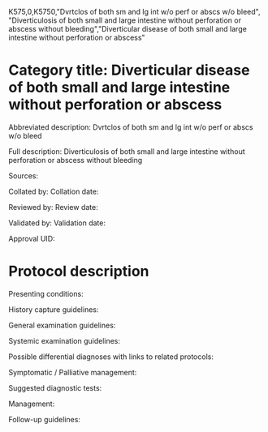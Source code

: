 K575,0,K5750,"Dvrtclos of both sm and lg int w/o perf or abscs w/o bleed", "Diverticulosis of both small and large intestine without perforation or abscess without bleeding","Diverticular disease of both small and large intestine without perforation or abscess"
# Category title: Diverticular disease of both small and large intestine without perforation or abscess

Abbreviated description: Dvrtclos of both sm and lg int w/o perf or abscs w/o bleed

Full description: Diverticulosis of both small and large intestine without perforation or abscess without bleeding

Sources:

Collated by:
Collation date:

Reviewed by:
Review date:

Validated by:
Validation date:

Approval UID:

# Protocol description

Presenting conditions:

History capture guidelines:

General examination guidelines:

Systemic examination guidelines:

Possible differential diagnoses with links to related protocols:

Symptomatic / Palliative management:

Suggested diagnostic tests:

Management:

Follow-up guidelines:
